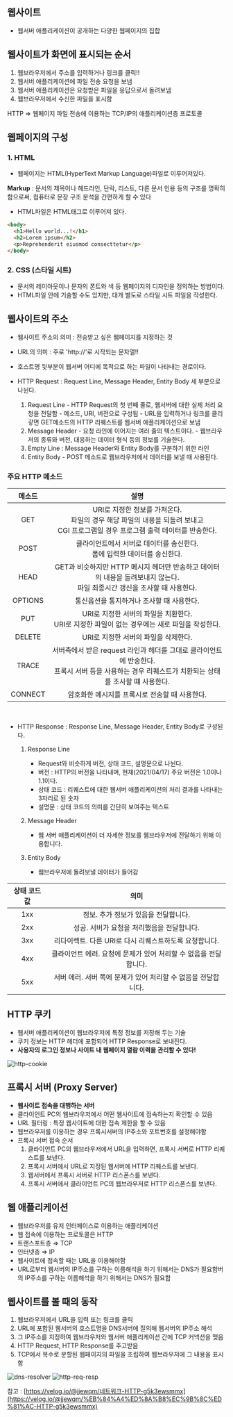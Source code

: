 ## 웹사이트

- 웹서버 애플리케이션이 공개하는 다양한 웹페이지의 집합

## 웹사이트가 화면에 표시되는 순서

1. 웹브라우저에서 주소를 입력하거나 링크를 클릭!!
2. 웹서버 애플리케이션에 파일 전송 요청을 보냄
3. 웹서버 애플리케이션은 요청받은 파일을 응답으로서 돌려보냄
4. 웹브라우저에서 수신한 파일을 표시함

HTTP ⇒ 웹페이지 파일 전송에 이용하는 TCP/IP의 애플리케이션층 프로토콜

## 웹페이지의 구성

### 1. HTML

- 웹페이지는 HTML(HyperText Markup Language)파일로 이루어져있다.

**Markup** : 문서의 제목이나 헤드라인, 단락, 리스트, 다른 문서 인용 등의 구조를 명확히 함으로써, 컴퓨터로 문장 구조 분석을 간편하게 할 수 있다

- HTML파일은 HTML태그로 이루어져 있다.
```html
<body>
  <h1>Hello world...!</h1>
  <h2>Lorem ipsum</h2>
  <p>Reprehenderit eiusmod consecttetur</p>
</body>
```

### 2. CSS (스타일 시트)

- 문서의 레이아웃이나 문자의 폰트와 색 등 웹페이지의 디자인을 정의하는 방법이다.
- HTML파일 안에 기술할 수도 있지만, 대개 별도로 스타일 시트 파일을 작성한다.

## 웹사이트의 주소

- 웹사이트 주소의 의미 : 전송받고 싶은 웹페이지를 지정하는 것
- URL의 의미 : 주로 'http://'로 시작되는 문자열!!

- 호스트명 뒷부분이 웹서버 어디에 목적으로 하는 파일이 나타내는 경로이다.  

- HTTP Request : Request Line, Message Header, Entity Body 세 부분으로 나뉜다.
    1. Request Line
      - HTTP Request의 첫 번째 줄로, 웹서버에 대한 실제 처리 요청을 전달함
      - 메소드, URI, 버전으로 구성됨
      - URL을 입력하거나 링크를 클리갛면 GET메소드의 HTTP 리퀘스트를 웹서버 애플리케이션으로 보냄
    2. Message Header
      - 요청 라인에 이어지는 여러 줄의 텍스트이다.
      - 웹브라우저의 종류와 버전, 대응하는 데이터 형식 등의 정보를 기술한다.
    3. Empty Line : Message Header와 Entity Body를 구분하기 위한 라인
    4. Entity Body
      - POST 메소드로 웹브라우저에서 데이터를 보낼 때 사용된다.

### 주요 HTTP 메소드  
|메소드|설명|
|:---:|:---:|
|GET|URI로 지정한 정보를 가져온다.<br>파일의 경우 해당 파일의 내용을 되돌려 보내고<br>CGI 프로그램일 경우 프로그램 출력 데이터를 반송한다.|
|POST|클라이언트에서 서버로 데이터를 송신한다.<br>폼에 입력한 데이터를 송신한다.|
|HEAD|GET과 비슷하지만 HTTP 메시지 헤더만 반송하고 데이터의 내용을 돌려보내지 않는다.<br>파일 최종시간 갱신을 조사할 때 사용한다.|
|OPTIONS|통신옵션을 통지하거나 조사할 때 사용한다.|
|PUT|URI로 지정한 서버의 파일을 치환한다.<br>URI로 지정한 파일이 없는 경우에는 새로 파일을 작성한다.|
|DELETE|URI로 지정한 서버의 파일을 삭제한다.|
|TRACE|서버측에서 받은 request 라인과 헤더를 그대로 클라이언트에 반송한다.<br>프록시 서버 등을 사용하는 경우 리퀘스트가 치환되는 상태를 조사할 떄 사용한다.|
|CONNECT|암호화한 메시지를 프록시로 전송할 때 사용한다.|

<br>

- HTTP Response : Response Line, Message Header, Entity Body로 구성된다.
    1. Response Line
        - Request와 비슷하게 버전, 상태 코드, 설명문으로 나뉜다.
        - 버전 : HTTP의 버전을 나타내며, 현재(2021/04/17) 주요 버전은 1.0이나 1.1이다.
        - 상태 코드 : 리퀘스트에 대한 웹서버 애플리케이션의 처리 결과를 나타내는 3자리로 된 숫자
        - 설명문 : 상태 코드의 의미를 간단히 보여주는 텍스트

    2. Message Header
        - 웹 서버 애플리케이션이 더 자세한 정보를 웹브라우저에 전달하기 위해 이용합니다.
    3. Entity Body
        - 웹브라우저에 돌려보낼 데이터가 들어감

|상태 코드 값|의미|
|:---:|:---:
|1xx|정보. 추가 정보가 있음을 전달합니다.|
|2xx|성공. 서버가 요청을 처리했음을 전달합니다.|
|3xx|리다이렉트. 다른 URI로 다시 리퀘스트하도록 요청합니다.|
|4xx|클라이언트 에러. 요청에 문제가 있어 처리할 수 없음을 전달합니다.|
|5xx|서버 에러. 서버 쪽에 문제가 있어 처리할 수 없음을 전달합니다.|


## HTTP 쿠키

- 웹서버 애플리케이션이 웹브라우저에 특정 정보를 저장해 두는 기술
- 쿠키 정보는 HTTP 헤더에 포함되어 HTTP Response로 보내진다.
- **사용자의 로그인 정보나 사이트 내 웹페이지 열람 이력을 관리할 수 있다!**

![http-cookie](/images/CS-Network/http-cookie.png)

## 프록시 서버 (Proxy Server)

- **웹사이트 접속을 대행하는 서버**
- 클라이언트 PC의 웹브라우저에서 어떤 웹사이트에 접속하는지 확인할 수 있음
- URL 필터링 : 특정 웹사이트에 대한 접속 제한을 할 수 있음
- 웹브라우저를 이용하는 경우 프록시서버의 IP주소와 포트번호를 설정해야함
- 프록시 서버 접속 순서
    1. 클라이언트 PC의 웹브라우저에서 URL을 입력하면, 프록시 서버로 HTTP 리퀘스트를 보낸다.
    2. 프록시 서버에서 URL로 지정된 웹서버에 HTTP 리퀘스트를 보낸다.
    3. 웹서버에서 프록시 서버로 HTTP 리스폰스를 보낸다.
    4. 프록시 서버에서 클라이언트 PC의 웹브라우저로 HTTP 리스폰스를 보낸다.

## 웹 애플리케이션

- 웹브라우저를 유저 인터페이스로 이용하는 애플리케이션
- 웹 접속에 이용하는 프로토콜은 HTTP
- 트랜스포트층 ⇒ TCP
- 인터넷층 ⇒ IP
- 웹사이트에 접속할 때는 URL을 이용해야함
- URL로부터 웹서버의 IP주소를 구하는 이름해석을 하기 위해서는 DNS가 필요함버의 IP주소를 구하는 이름해석을 하기 위해서는 DNS가 필요함

## 웹사이트를 볼 때의 동작

1. 웹브라우저에서 URL을 입력 또는 링크를 클릭
2. URL에 포함된 웹서버의 호스트명을 DNS서버에 질의해 웹서버의 IP주소 해석
3. 그 IP주소를 지정하여 웹브라우저와 웹서버 애플리케이션 간에 TCP 커넥션을 맺음
4. HTTP Request, HTTP Response를 주고받음
5. TCP에서 복수로 분할된 웹페이지의 파일을 조립하여 웹브라우저에 그 내용을 표시함

![dns-resolver](/images/CS-Network/dns-resolver.jpg)
![http-req-resp](/images/CS-Network/http-req-resp.jpg)

참고 : [https://velog.io/@jjewqm/네트워크-HTTP-g5k3ewsmmx](https://velog.io/@jjewqm/%EB%84%A4%ED%8A%B8%EC%9B%8C%ED%81%AC-HTTP-g5k3ewsmmx)